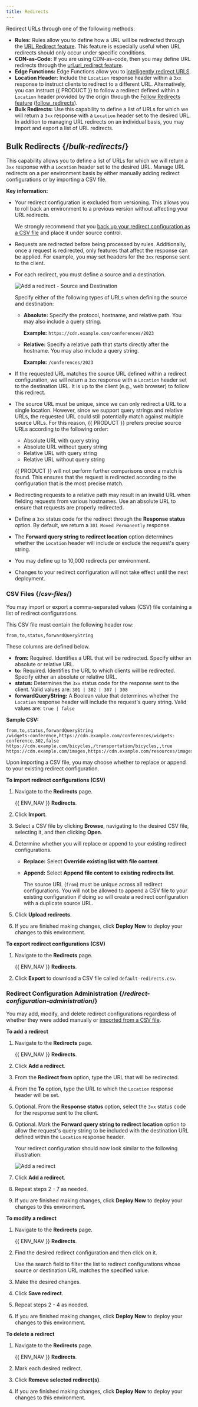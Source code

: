 ```yaml
---
title: Redirects
---
```


Redirect URLs through one of the following methods:
-   **Rules:** Rules allow you to define how a URL will be redirected through the [URL Redirect feature](/guides/performance/rules/features#url-redirect). This feature is especially useful when URL redirects should only occur under specific conditions. 
-   **CDN-as-Code:** If you are using CDN-as-code, then you may define URL redirects through the [url.url_redirect feature](/guides/performance/cdn_as_code/route_features#redirecting).
-   **Edge Functions:** Edge Functions allow you to [intelligently redirect URLS](/guides/edge_functions/example_redirects). 
-   **Location Header:** Include the `Location` response header within a `3xx` response to instruct clients to redirect to a different URL. Alternatively, you can instruct {{ PRODUCT }} to follow a redirect defined within a `Location` header provided by the origin through the [Follow Redirects feature](/guides/performance/rules/features#follow-redirects) ([follow_redirects](/docs/api/core/interfaces/types.Url.html#follow_redirects)).
-   **Bulk Redirects:** Use this capability to define a list of URLs for which we will return a `3xx` response with a `Location` header set to the desired URL. In addition to managing URL redirects on an individual basis, you may import and export a list of URL redirects.

## Bulk Redirects {/*bulk-redirects*/}

This capability allows you to define a list of URLs for which we will return a `3xx` response with a `Location` header set to the desired URL. Manage URL redirects on a per environment basis by either manually adding redirect configurations or by importing a CSV file. 

**Key information:**
-   Your redirect configuration is excluded from versioning. This allows you to roll back an environment to a previous version without affecting your URL redirects. 

    <Callout type="tip">

      We strongly recommend that you [back up your redirect configuration as a CSV file](#export) and place it under source control. 

    </Callout>

-   Requests are redirected before being processed by rules. Additionally, once a request is redirected, only features that affect the response can be applied.  For example, you may set headers for the `3xx` response sent to the client.

-   For each redirect, you must define a source and a destination. 

    ![Add a redirect - Source and Destination](/images/v7/performance/redirects-source-destination.png?width=600)

    Specify either of the following types of URLs when defining the source and destination:
    -   **Absolute:** Specify the protocol, hostname, and relative path. You may also include a query string.

        **Example:** `https://cdn.example.com/conferences/2023`

    -   **Relative:** Specify a relative path that starts directly after the hostname. You may also include a query string.

        **Example:** `/conferences/2023`

-   If the requested URL matches the source URL defined within a redirect configuration, we will return a `3xx` response with a `Location` header set to the destination URL. It is up to the client (e.g., web browser) to follow this redirect. 

-   The source URL must be unique, since we can only redirect a URL to a single location. However, since we support query strings and relative URLs, the requested URL could still potentially match against multiple source URLs. For this reason, {{ PRODUCT }} prefers precise source URLs according to the following order:
    -   Absolute URL with query string
    -   Absolute URL without query string
    -   Relative URL with query string
    -   Relative URL without query string

    {{ PRODUCT }} will not perform further comparisons once a match is found. This ensures that the request is redirected according to the configuration that is the most precise match. 

-   Redirecting requests to a relative path may result in an invalid URL when fielding requests from various hostnames. Use an absolute URL to ensure that requests are properly redirected.
-   Define a `3xx` status code for the redirect through the **Response status** option. By default, we return a `301 Moved Permanently` response.
-   The **Forward query string to redirect location** option determines whether the `Location` header will include or exclude the request's query string. 
-   You may define up to 10,000 redirects per environment.
-   Changes to your redirect configuration will not take effect until the next deployment. 

### CSV Files {/*csv-files*/}

You may import or export a comma-separated values (CSV) file containing a list of redirect configurations. 

This CSV file must contain the following header row:

`from,to,status,forwardQueryString`

These columns are defined below.

-   **from:** Required. Identifies a URL that will be redirected. Specify either an absolute or relative URL.
-   **to:** Required. Identifies the URL to which clients will be redirected. Specify either an absolute or relative URL.
-   **status:** Determines the `3xx` status code for the response sent to the client. Valid values are: `301 | 302 | 307 | 308`
-   **forwardQueryString:** A Boolean value that determines whether the `Location` response header will include the request's query string. Valid values are: `true | false`

**Sample CSV:**

```csv filename="default-redirects.csv"
from,to,status,forwardQueryString
/widgets-conference,https://cdn.example.com/conferences/widgets-conference,302,false
https://cdn.example.com/bicycles,/transportation/bicycles,,true
https://cdn.example.com/images,https://cdn.example.com/resources/images,,
```

Upon importing a CSV file, you may choose whether to replace or append to your existing redirect configuration. 

**To import redirect configurations (CSV)**
1.  Navigate to the **Redirects** page.

    {{ ENV_NAV }} **Redirects**.
2.  Click **Import**.
3.  Select a CSV file by clicking **Browse**, navigating to the desired CSV file, selecting it, and then clicking **Open**.
4.  Determine whether you will replace or append to your existing redirect configurations.
    -   **Replace:** Select **Override existing list with file content**.
    -   **Append:** Select **Append file content to existing redirects list**.
    
        <Callout type="info">
        
          The source URL (`from`) must be unique across all redirect configurations. You will not be allowed to append a CSV file to your existing configuration if doing so will create a redirect configuration with a duplicate source URL. 
        
        </Callout>
5.  Click **Upload redirects**.
6.  If you are finished making changes, click **Deploy Now** to deploy your changes to this environment.

**<a id="export" />To export redirect configurations (CSV)**
1.  Navigate to the **Redirects** page.

    {{ ENV_NAV }} **Redirects**.
2.  Click **Export** to download a CSV file called `default-redirects.csv`.

### Redirect Configuration Administration {/*redirect-configuration-administration*/}

You may add, modify, and delete redirect configurations regardless of whether they were added manually or [imported from a CSV file](#csv-files).

**To add a redirect**

1.  Navigate to the **Redirects** page.

    {{ ENV_NAV }} **Redirects**.
2.  Click **Add a redirect**.
3.  From the **Redirect from** option, type the URL that will be redirected.
4.  From the **To** option, type the URL to which the `Location` response header will be set.
5.  Optional. From the **Response status** option, select the `3xx` status code for the response sent to the client.
6.  Optional. Mark the **Forward query string to redirect location** option to allow the request's query string to be included with the destination URL defined within the `Location` response header.

    Your redirect configuration should now look similar to the following illustration:
    
    ![Add a redirect](/images/v7/performance/redirects-add-a-redirect.png?width=600)

7.  Click **Add a redirect**.
8.  Repeat steps 2 - 7 as needed.
9.  If you are finished making changes, click **Deploy Now** to deploy your changes to this environment.

**To modify a redirect**
1.  Navigate to the **Redirects** page.

    {{ ENV_NAV }} **Redirects**.
2.  Find the desired redirect configuration and then click on it.

    <Callout type="tip">
    
      Use the search field to filter the list to redirect configurations whose source or destination URL matches the specified value. 
    
    </Callout>

3.  Make the desired changes.
4.  Click **Save redirect**.
5.  Repeat steps 2 - 4 as needed.
6.  If you are finished making changes, click **Deploy Now** to deploy your changes to this environment.

**To delete a redirect**
1.  Navigate to the **Redirects** page.

    {{ ENV_NAV }} **Redirects**.
2.  Mark each desired redirect. 
3.  Click **Remove selected redirect(s)**.
4.  If you are finished making changes, click **Deploy Now** to deploy your changes to this environment.